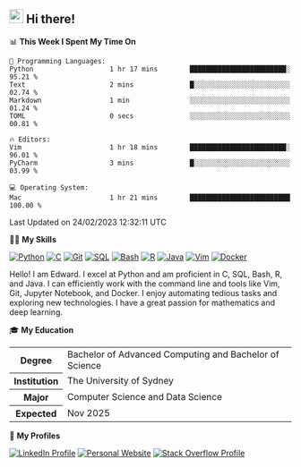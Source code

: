 ## <a href="#"><img src="https://media.giphy.com/media/hvRJCLFzcasrR4ia7z/giphy.gif" width="25px" height="25px"></a> Hi there!

<!--START_SECTION:waka-->
📊 **This Week I Spent My Time On** 

```text
💬 Programming Languages: 
Python                   1 hr 17 mins        ████████████████████████░   95.21 % 
Text                     2 mins              █░░░░░░░░░░░░░░░░░░░░░░░░   02.74 % 
Markdown                 1 min               ░░░░░░░░░░░░░░░░░░░░░░░░░   01.24 % 
TOML                     0 secs              ░░░░░░░░░░░░░░░░░░░░░░░░░   00.81 % 

🔥 Editors: 
Vim                      1 hr 18 mins        ████████████████████████░   96.01 % 
PyCharm                  3 mins              █░░░░░░░░░░░░░░░░░░░░░░░░   03.99 % 

💻 Operating System: 
Mac                      1 hr 21 mins        █████████████████████████   100.00 % 
```


 Last Updated on 24/02/2023 12:32:11 UTC
<!--END_SECTION:waka-->

💪🏻 **My Skills**

[![Python](https://img.shields.io/badge/-Python-yellow?style=flat-square&logo=Python)](#)
[![C     ](https://img.shields.io/badge/-C-blue?style=flat-square&logo=C)](#)
[![Git   ](https://img.shields.io/badge/-Git-grey?style=flat-square&logo=Git)](#)
[![SQL   ](https://img.shields.io/badge/-SQL-grey?style=flat-square&logo=SQLite)](#)
[![Bash  ](https://img.shields.io/badge/-Bash-grey?style=flat-square&logo=GNU-Bash)](#)
[![R     ](https://img.shields.io/badge/-R-grey?style=flat-square&logo=R)](#)
[![Java  ](https://img.shields.io/badge/-Java-grey?style=flat-square&logo=OpenJDK)](#)
[![Vim   ](https://img.shields.io/badge/-Vim-grey?style=flat-square&logo=Vim)](#)
[![Docker](https://img.shields.io/badge/-Docker-grey?style=flat-square&logo=Docker)](#)

Hello! I am Edward. I excel at Python and am proficient in C, SQL, Bash, R, and
Java. I can efficiently work with the command line and tools like Vim, Git,
Jupyter Notebook, and Docker. I enjoy automating tedious tasks and exploring new
technologies. I have a great passion for mathematics and deep learning.

🎓 **My Education**

<table>
<tr>
    <th>Degree</th>
    <td>Bachelor of Advanced Computing and Bachelor of Science</td>
</tr>
<tr>
    <th>Institution</th>
    <td>The University of Sydney</td>
</tr>
<tr>
    <th>Major</th>
    <td>Computer Science and Data Science</td>
</tr>
<tr>
    <th>Expected</th>
    <td>Nov 2025</td>
</tr>
</table>

🔗 **My Profiles**

[![LinkedIn Profile](https://img.shields.io/badge/-LinkedIn-blue?style=social&logo=LinkedIn)](https://www.linkedin.com/in/edward-ji)
[![Personal Website](https://img.shields.io/badge/-Personal%20Website-blue?style=social&logo=Bootstrap)](https://edwardji.dev)
[![Stack Overflow Profile](https://img.shields.io/badge/-Stack%20Overflow-blue?style=social&logo=StackOverflow)](https://stackoverflow.com/users/11658924)
